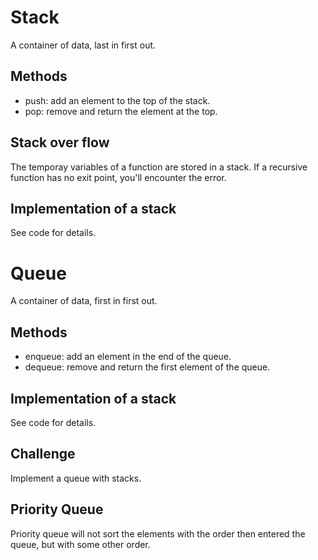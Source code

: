 # Stack

A container of data, last in first out.

## Methods

* push: add an element to the top of the stack.
* pop: remove and return the element at the top.

## Stack over flow

The temporay variables of a function are stored in a stack.
If a recursive function has no exit point, you'll encounter the error.

## Implementation of a stack

See code for details.

# Queue

A container of data, first in first out.

## Methods

* enqueue: add an element in the end of the queue.
* dequeue: remove and return the first element of the queue.

## Implementation of a stack

See code for details.

## Challenge

Implement a queue with stacks.

## Priority Queue

Priority queue will not sort the elements with the order then entered the queue, but with some other order.